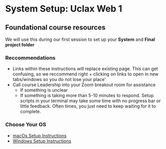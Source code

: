 # System Setup: Uclax Web 1

## Foundational course resources

We will use this during our first session to set up your **System** and **Final project folder**

### Reccommendations

-   Links within these instructions will replace existing page. This can get confusing, so we reccommend right + clicking on links to open in new tabs/windows so you do not lose your place'
-   Call course Leadership into your Zoom breakout room for assistance
    -   If something is unclear
    -   If something is taking more than 5-10 minutes to respond. Setup scripts in your terminal may take some time with no progress bar or little feedback. Often times, you just need to keep waiting for it to complete.

### Choose Your OS

-   [macOs Setup Instructions](./_course_support/docs/01.Setup/2.macOs-Setup.md)
-   [Windows Setup Instructions](./_course_support/docs/01.Setup/2.Windows-Setup.md)
